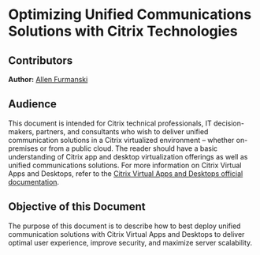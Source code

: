 # Optimizing Unified Communications Solutions with Citrix Technologies

## Contributors

**Author:** [Allen Furmanski](mailto:allen.furmanski@citrix.com)

## Audience

This document is intended for Citrix technical professionals, IT decision-makers, partners, and consultants who wish to deliver unified communication solutions in a Citrix virtualized environment – whether on-premises or from a public cloud. The reader should have a basic understanding of Citrix app and desktop virtualization offerings as well as unified communications solutions. For more information on Citrix Virtual Apps and Desktops, refer to the [Citrix Virtual Apps and Desktops official documentation](https://docs.citrix.com/en-us/citrix-virtual-apps-desktops).

## Objective of this Document

The purpose of this document is to describe how to best deploy unified communication solutions with Citrix Virtual Apps and Desktops to deliver optimal user experience, improve security, and maximize server scalability.

